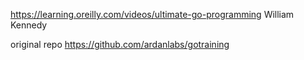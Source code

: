 
https://learning.oreilly.com/videos/ultimate-go-programming
William Kennedy

original repo
https://github.com/ardanlabs/gotraining